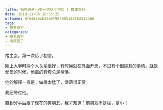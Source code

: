 ```yaml
---
title: 搞笑段子->第一次给了初恋 | 糗事百科
date: 2019-11-06 18:35:25
urlname: 0f6d8ebcb20a0f984695138f62513a66
tags: 
- 糗事百科
categories:
- 糗事百科
- 搞笑段子
---
```

楼主女，第一次给了初恋。

刚上大学时两个人关系很好，有时候就在外面开房，不过有个很尴尬的事情，就是爱爱的时候，他戴的套套总是滑落。

他的解释一直是：做得太猛了，滑落很正常。

我还夸过他。

直到分手后跟了现在的男朋友，我才知道：前男友不是猛，是小！


